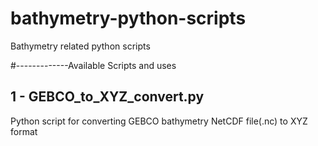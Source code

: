 # bathymetry-python-scripts
Bathymetry related python scripts


#-------------Available Scripts and uses

1 - GEBCO_to_XYZ_convert.py
----------------------------
Python script for converting GEBCO bathymetry NetCDF file(.nc) to XYZ format
